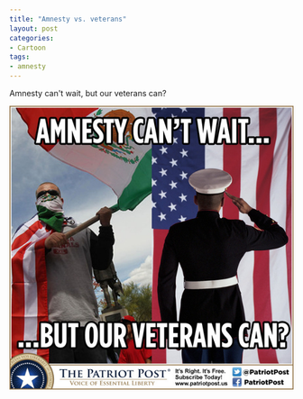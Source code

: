 ```yaml
---
title: "Amnesty vs. veterans"
layout: post
categories:
- Cartoon
tags:
- amnesty
---
```


Amnesty can't wait, but our veterans can?

![Amnesty vs. veterans](/assets/img/2014/06/Amnesty-vs.-veterans.jpg)
